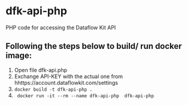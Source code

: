 # dfk-api-php
PHP code for accessing the Dataflow Kit API

## Following the steps below to build/ run docker image:

1. Open file dfk-api.php
2. Exchange API-KEY  with the actual one from hhttps://account.dataflowkit.com/settings
3. ```docker build -t dfk-api-php . ```
4. ``` docker run -it --rm --name dfk-api-php  dfk-api-php```
